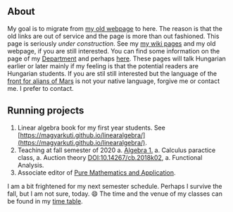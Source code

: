 ## About
My goal is to migrate from [my old webpage](http://web.uni-corvinus.hu/magyarkuti/) to here.
The reason is that the old links are out of service and the page is more than out fashioned.
This page is seriously *under construction*. 
See my [my wiki pages](http://146.110.110.35/mediawiki/index.php/Main_Page) and my old webpage, if you are still interested.
You can find some information on the page of my [Department](http://web.uni-corvinus.hu/math/) and perhaps [here](https://www.uni-corvinus.hu/fooldal/egyetemunkrol/tanszekek/matematika-tanszek/).
These pages will talk Hungarian earlier or later mainly if my feeling is that the potential readers are Hungarian students. 
If you are stil still interested but the language of the [front for alians of Mars](https://en.wikipedia.org/wiki/The_Martians_(scientists)) is not your native language, forgive me or contact me. I prefer to contact.

## Running projects
1. Linear algebra book for my first year students. See [https://magyarkuti.github.io/linearalgebra/](https://magyarkuti.github.io/linearalgebra/).
1. Teaching at fall semester of 2020
   a. [Algebra 1.](https://magyarkuti.github.io/algebra-1/)
   a. Calculus paractice class,
   a. Auction theory [DOI:10.14267/cb.2018k02](http://unipub.lib.uni-corvinus.hu/3651/),
   a. Functional Analysis.
3. Associate editor of [Pure Mathematics and Application](https://content.sciendo.com/configurable/contentpage/journals$002fpuma$002fpuma-overview.xml?tab_body=overview).

I am a bit frightened for my next semester schedule. Perhaps I survive the fall, but I am not sure, today. 😄
The time and the venue of my classes can be found in my [time table](https://calendar.google.com/calendar/embed?src=q3p3rt597a1cdvf2ulafbdpbio%40group.calendar.google.com&ctz=Europe%2FBudapest).
